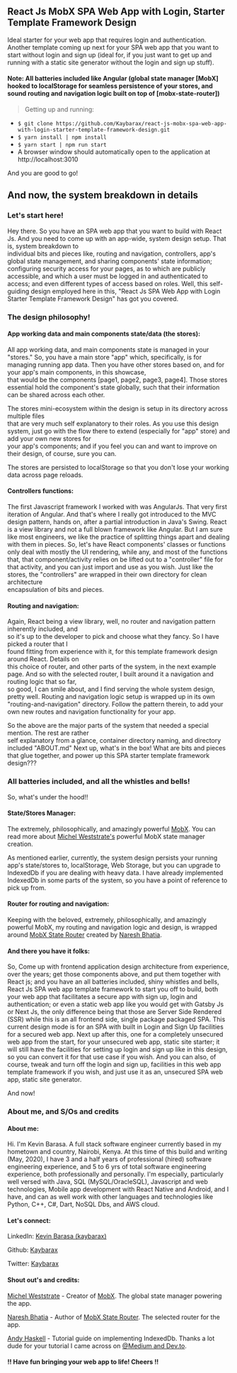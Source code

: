 ## React Js MobX SPA Web App with Login, Starter Template Framework Design
 Ideal starter for your web app that requires login and authentication. 
 Another template coming up next for your SPA web app that you want to start without login 
 and sign up (ideal for, if you just want to get up and running with a static site generator 
 without the login and sign up stuff). 

#### Note: All batteries included like Angular (global state manager [MobX] hooked to localStorage for seamless persistence of your stores, and sound routing and navigation logic built on top of [mobx-state-router])

> Getting up and running:
>
* `$ git clone https://github.com/Kaybarax/react-js-mobx-spa-web-app-with-login-starter-template-framework-design.git` 
* `$ yarn install | npm install` 
* `$ yarn start | npm run start` 
* A browser window should automatically open to the application at http://localhost:3010
> 

And you are good to go!

## And now, the system breakdown in details

### Let's start here!

Hey there. So you have an SPA web app that you want to build with React Js.
And you need to come up with an app-wide, system design setup. That is, system breakdown to  
individual bits and pieces like, routing and navigation, controllers, app's global  state 
management, and sharing components' state information;  configuring security access for your 
pages, as to which are publicly accessible, and which  a user must be logged in and authenticated 
to access; and even different  types of access based on roles.
Well, this self-guiding design employed here in this,  "React Js SPA Web App with Login Starter 
Template Framework Design"  has got you covered.

### The design philosophy!
#### App working data and main components state/data (the stores):
All app working data, and main components state is managed in your "stores."
So, you have a main store "app" which, specifically, is for managing running app data.
Then you have other stores based on, and for your app's main components, in this showcase,  
that would be the components [page1, page2, page3, page4]. Those stores essential hold the 
component's  state globally, such that their information can be shared across each other. 

The stores mini-ecosystem within the design is setup in its directory across multiple files  
that are very much self explanatory to their roles. As you use this design system, just 
go with  the flow there to extend (especially for "app" store) and add your own new stores for  
your app's components; and if you feel you can and want to improve on their design, of course, sure you can.

The stores are persisted to localStorage so that you don't lose your working data across page reloads.

#### Controllers functions:
The first Javascript framework I worked with was AngularJs. That very first iteration of Angular.
And that's where I really got introduced to the MVC design pattern, hands on, after a partial 
introduction in  Java's Swing. React is a view library and not a full blown framework like Angular. 
But I am sure like most  engineers, we like the practice of splitting things apart and dealing with 
them in pieces. So, let's  have React components' classes or functions only deal with mostly the 
UI rendering, while any, and most of the functions that, that component/activity relies on be lifted 
out to a "controller" file for that  activity, and you can just import and use as you wish.
Just like the stores, the "controllers" are wrapped in their own directory for clean architecture  
encapsulation of bits and pieces.

#### Routing and navigation:
Again, React being a view library, well, no router and navigation pattern inherently included, and  
so it's up to the developer to pick and choose what they fancy. So I have picked a router that I  
found fitting from experience with it, for this template framework design around React. Details on  
this choice of router, and other parts of the system, in the next example page.
And so with the selected router, I built around it a navigation and routing logic that so far,  
so good, I can smile about, and I find serving the whole system design, pretty well.
Routing and navigation logic setup is wrapped up in its own "routing-and-navigation"  directory. 
Follow the pattern therein, to add your own new routes and navigation functionality  for your app.

So the above are the major parts of the system that needed a special mention. The rest are rather  
self explanatory from a glance, container directory naming, and directory included "ABOUT.md"
Next up, what's in the box! What are bits and pieces that glue together, and power up this SPA 
starter  template framework design???

### All batteries included, and all the whistles and bells!
So, what's under the hood!!
#### State/Stores Manager: 
The extremely, philosophically, and amazingly powerful [MobX](https://mobx-state-tree.js.org/intro/philosophy).
You can read more about [Michel Weststrate's](https://twitter.com/mweststrate) powerful MobX state manager creation.

As mentioned earlier, currently, the system design persists your running app's state/stores to, localStorage, 
Web Storage, but you can upgrade to IndexedDb if you are dealing with heavy data. I have already  implemented 
IndexedDb in some parts of the system, so you have a point of reference to pick up from.

#### Router for routing and navigation:
Keeping with the beloved, extremely, philosophically, and amazingly powerful MobX, my routing and navigation logic and design, 
is wrapped around [MobX State Router](https://nareshbhatia.github.io/mobx-state-router/docs/guides-getting-started) created 
by [Naresh Bhatia](https://twitter.com/NareshJBhatia).

#### And there you have it folks:
So, Come up with frontend application design architecture from experience, over the years; 
get those components above, and put them together with React js; and you have an all batteries 
included,  shiny whistles and bells, React Js SPA web app template framework to start you off to 
build, both your web app  that facilitates a secure app with sign up, login and authentication; 
or even a static web app like  you would get with Gatsby Js or Next Js, the only difference being 
that those are Server Side Rendered  (SSR) while this is an all frontend side, single package packaged SPA.
This current design mode is for an SPA with built in Login and Sign Up facilities for a  secured web app. 
Next up after this, one for a completely unsecured web app from the start, for your  unsecured web app, 
static site starter; it will still have the facilities for setting up login and  sign up like in this design, 
so you can convert it for that use case if you wish.  And you can also, of course, tweak and turn off the 
login and sign up, facilities in this web app template framework if you wish, and just use it as an, 
unsecured  SPA web app, static site generator.

And now!

### About me, and S/Os and credits
#### About me:
Hi. I'm Kevin Barasa. A full stack software engineer currently based in my hometown and  country, Nairobi, Kenya. 
At this time of this build and writing (May, 2020), I have 3 and a half years of professional (hired) software 
engineering experience, and 5 to 6 yrs of  total software engineering experience, both professionally and personally.
I'm especially, particularly well versed with Java, SQL (MySQL/OracleSQL), Javascript and web technologies, 
Mobile app development with React Native and Android,  and I have, and can as well work with other languages 
and technologies like Python, C++, C#, Dart, NoSQL Dbs, and AWS cloud.

#### Let's connect:
LinkedIn: [Kevin Barasa (kaybarax)](https://www.linkedin.com/in/kaybarax/)

Github: [Kaybarax](https://github.com/Kaybarax)

Twitter: [Kaybarax](https://twitter.com/Kaybarax)

#### Shout out's and credits:
[Michel Weststrate](https://twitter.com/mweststrate) - Creator of [MobX](https://mobx-state-tree.js.org/intro/philosophy). 
The global state manager powering the app. 

[Naresh Bhatia](https://twitter.com/NareshJBhatia) - Author of [MobX State Router](https://nareshbhatia.github.io/mobx-state-router/docs/guides-getting-started). 
The selected router for the app. 

[Andy Haskell](https://twitter.com/AndyHaskell2013) - Tutorial guide on implementing IndexedDb. 
Thanks a lot dude for your tutorial I came across on [@Medium and Dev.to](https://dev.to/andyhaskell/build-a-basic-web-app-with-indexeddb-38ef). 


#### !! Have fun bringing your web app to life! Cheers !!
